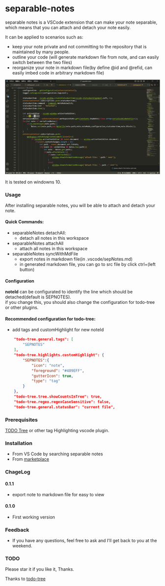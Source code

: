 # separable-notes 
separable notes is a VSCode extension that can make your note separable, which means that you can attach and detach your note easily.

It can be applied to scenarios such as:
* keep your note private and not committing to the repository that is maintained by many people.
* outline your code (will generate markdown file from note, and can easily switch between the two files)
* reorganize your note in markdown file(by define @id and @refid, can easily imbed code in arbitrary markdown file)

![demo](pic/demo.gif)

It is tested on windowns 10.

### Usage
After installing separable notes, you will be able to attach and detach your note.

#### Quick Commands:
* separableNotes detachAll:
   * detach all notes in this workspace 
* separableNotes attachAll
  * attach all notes in this workspace
* separableNotes syncWithMdFile
  * export notes in markdown file(in .vscode/sepNotes.md)
  * in generated markdown file, you can go to src file by click ctrl+(left button)

#### Configuration
**noteId** can be configurated to identify the line which should be detached(default is SEPNOTES).
 \
if you change this, you should also change the configuration for todo-tree or other plugins.

#### Recommended configuration for todo-tree:
* add tags and  customHighlight for new noteId
```json
    "todo-tree.general.tags": [
        "SEPNOTES"
    ],
    "todo-tree.highlights.customHighlight": {
        "SEPNOTES":{
            "icon": "note",
            "foreground": "#409EFF",
            "gutterIcon": true,
            "type": "tag"
        }
    },
    "todo-tree.tree.showCountsInTree": true,
    "todo-tree.regex.regexCaseSensitive": false,
    "todo-tree.general.statusBar": "current file",
```

### Prerequisites
[TODO Tree](https://marketplace.visualstudio.com/items?itemName=Gruntfuggly.todo-tree) or other tag Highlighting vscode plugin.


### Installation
* From VS Code by searching separable notes
* From [marketplace](https://marketplace.visualstudio.com/items?itemName=hurly.separable-notes)
### ChageLog

#### 0.1.1
* export note to markdown file for easy to view

#### 0.1.0
* First working version


### Feedback
* If you have any questions, feel free to ask and I'll get back to you at the weekend.


### TODO

Please star it if you like it, Thanks.

Thanks to [todo-tree](https://github.com/Gruntfuggly/todo-tree)